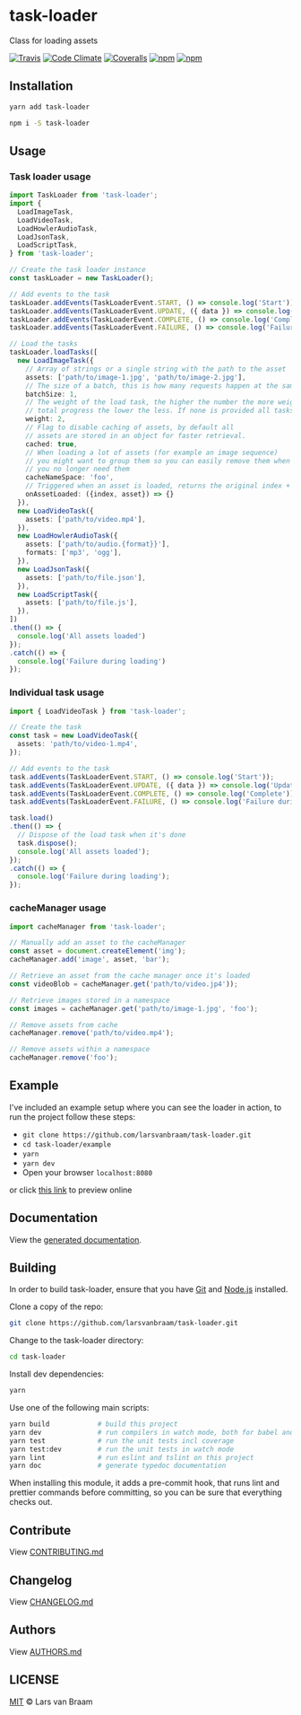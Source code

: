 # task-loader

Class for loading assets

[![Travis](https://img.shields.io/travis/larsvanbraam/task-loader.svg?maxAge=2592000)](https://travis-ci.org/larsvanbraam/task-loader)
[![Code Climate](https://img.shields.io/codeclimate/github/larsvanbraam/task-loader.svg?maxAge=2592000)](https://codeclimate.com/github/larsvanbraam/task-loader)
[![Coveralls](https://img.shields.io/coveralls/larsvanbraam/task-loader.svg?maxAge=2592000)](https://coveralls.io/github/larsvanbraam/task-loader?branch=master)
[![npm](https://img.shields.io/npm/v/task-loader.svg?maxAge=2592000)](https://www.npmjs.com/package/task-loader)
[![npm](https://img.shields.io/npm/dm/task-loader.svg?maxAge=2592000)](https://www.npmjs.com/package/task-loader)

## Installation

```sh
yarn add task-loader
```

```sh
npm i -S task-loader
```

## Usage

### Task loader usage

```ts
import TaskLoader from 'task-loader';
import {
  LoadImageTask,
  LoadVideoTask,
  LoadHowlerAudioTask,
  LoadJsonTask,
  LoadScriptTask,
} from 'task-loader';

// Create the task loader instance
const taskLoader = new TaskLoader();

// Add events to the task
taskLoader.addEvents(TaskLoaderEvent.START, () => console.log('Start'));
taskLoader.addEvents(TaskLoaderEvent.UPDATE, ({ data }) => console.log('Update', data.progress));
taskLoader.addEvents(TaskLoaderEvent.COMPLETE, () => console.log('Complete'));
taskLoader.addEvents(TaskLoaderEvent.FAILURE, () => console.log('Failure during loading'));

// Load the tasks
taskLoader.loadTasks([
  new LoadImageTask({
    // Array of strings or a single string with the path to the asset
    assets: ['path/to/image-1.jpg', 'path/to/image-2.jpg'],
    // The size of a batch, this is how many requests happen at the same time
    batchSize: 1,
    // The weight of the load task, the higher the number the more weight a task has on the
    // total progress the lower the less. If none is provided all tasks have the same weight.
    weight: 2,
    // Flag to disable caching of assets, by default all
    // assets are stored in an object for faster retrieval.
    cached: true,
    // When loading a lot of assets (for example an image sequence)
    // you might want to group them so you can easily remove them when
    // you no longer need them
    cacheNameSpace: 'foo',
    // Triggered when an asset is loaded, returns the original index + the asset
    onAssetLoaded: ({index, asset}) => {}
  }),
  new LoadVideoTask({
    assets: ['path/to/video.mp4'],
  }),
  new LoadHowlerAudioTask({
    assets: ['path/to/audio.{format}}'],
    formats: ['mp3', 'ogg'],
  }),
  new LoadJsonTask({
    assets: ['path/to/file.json'],
  }),
  new LoadScriptTask({
    assets: ['path/to/file.js'],
  }),
])
.then(() => {
  console.log('All assets loaded')
});
.catch(() => {
  console.log('Failure during loading')
});

```

### Individual task usage
```ts
import { LoadVideoTask } from 'task-loader';

// Create the task
const task = new LoadVideoTask({
  assets: 'path/to/video-1.mp4',
});

// Add events to the task
task.addEvents(TaskLoaderEvent.START, () => console.log('Start'));
task.addEvents(TaskLoaderEvent.UPDATE, ({ data }) => console.log('Update', data.progress));
task.addEvents(TaskLoaderEvent.COMPLETE, () => console.log('Complete'));
task.addEvents(TaskLoaderEvent.FAILURE, () => console.log('Failure during loading'));

task.load()
.then(() => {
  // Dispose of the load task when it's done
  task.dispose();
  console.log('All assets loaded');
});
.catch(() => {
  console.log('Failure during loading');
});
```

### cacheManager usage

```ts
import cacheManager from 'task-loader';

// Manually add an asset to the cacheManager
const asset = document.createElement('img');
cacheManager.add('image', asset, 'bar');

// Retrieve an asset from the cache manager once it's loaded
const videoBlob = cacheManager.get('path/to/video.jp4'));

// Retrieve images stored in a namespace
const images = cacheManager.get('path/to/image-1.jpg', 'foo');

// Remove assets from cache
cacheManager.remove('path/to/video.mp4');

// Remove assets within a namespace
cacheManager.remove('foo');
```

## Example

I've included an example setup where you can see the loader in action, to run the project follow these steps:

- `git clone https://github.com/larsvanbraam/task-loader.git`
- `cd task-loader/example`
- `yarn`
- `yarn dev`
- Open your browser `localhost:8080`

or click [this link](https://larsvanbraam.github.io/task-loader/example) to preview online

## Documentation

View the [generated documentation](http://larsvanbraam.github.io/task-loader/docs).

## Building

In order to build task-loader, ensure that you have [Git](http://git-scm.com/downloads)
and [Node.js](http://nodejs.org/) installed.

Clone a copy of the repo:

```sh
git clone https://github.com/larsvanbraam/task-loader.git
```

Change to the task-loader directory:

```sh
cd task-loader
```

Install dev dependencies:

```sh
yarn
```

Use one of the following main scripts:

```sh
yarn build            # build this project
yarn dev              # run compilers in watch mode, both for babel and typescript
yarn test             # run the unit tests incl coverage
yarn test:dev         # run the unit tests in watch mode
yarn lint             # run eslint and tslint on this project
yarn doc              # generate typedoc documentation
```

When installing this module, it adds a pre-commit hook, that runs lint and prettier commands
before committing, so you can be sure that everything checks out.

## Contribute

View [CONTRIBUTING.md](./CONTRIBUTING.md)

## Changelog

View [CHANGELOG.md](./CHANGELOG.md)

## Authors

View [AUTHORS.md](./AUTHORS.md)

## LICENSE

[MIT](./LICENSE) © Lars van Braam
